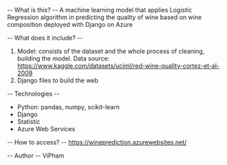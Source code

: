 -- What is this? -- 
A machine learning model that applies Logistic Regression algorithm in predicting the quality of wine based on wine composition
deployed with Django on Azure

-- What does it include? --
1. Model: consists of the dataset and the whole process of cleaning, building the model.
Data source: https://www.kaggle.com/datasets/uciml/red-wine-quality-cortez-et-al-2009
2. Django files to build the web

-- Technologies -- 
- Python: pandas, numpy, scikit-learn
- Django
- Statistic
- Azure Web Services

-- How to access? -- 
https://wineprediction.azurewebsites.net/

-- Author -- ViPham 
